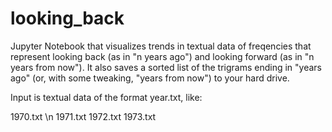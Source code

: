 # looking_back
Jupyter Notebook that visualizes trends in textual data of freqencies that represent looking back (as in "n years ago") and looking forward (as in "n years from now"). It also saves a sorted list of the trigrams ending in "years ago" (or, with some tweaking, "years from now") to your hard drive.

Input is textual data of the format year.txt, like:

1970.txt \n
1971.txt
1972.txt
1973.txt
